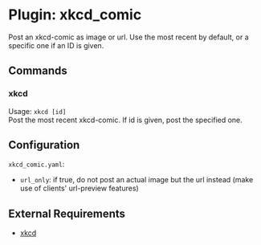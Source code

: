 Plugin: xkcd_comic
===
Post an xkcd-comic as image or url. Use the most recent by default, or a specific one if an ID is given.  

## Commands

### xkcd
Usage: `xkcd [id]`  
Post the most recent xkcd-comic. If id is given, post the specified one.

## Configuration
`xkcd_comic.yaml`:
- `url_only`: if true, do not post an actual image but the url instead (make use of clients' url-preview features)

## External Requirements
- [xkcd](https://pypi.org/project/xkcd/)
